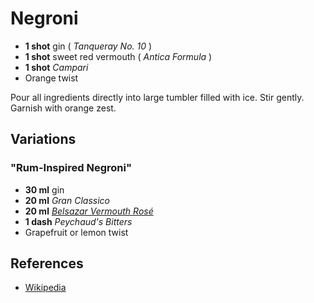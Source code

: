 # Negroni

* **1 shot** gin ( *Tanqueray No. 10* )
* **1 shot** sweet red vermouth ( *Antica Formula* )
* **1 shot** *Campari*
* Orange twist

Pour all ingredients directly into large tumbler filled with ice. Stir gently.
Garnish with orange zest.

## Variations

### "Rum-Inspired Negroni"

* **30 ml** gin
* **20 ml** *Gran Classico*
* **20 ml** *[Belsazar Vermouth Rosé](http://www.belsazar-vermouth.com/products.php)*
* **1 dash** *Peychaud's Bitters*
* Grapefruit or lemon twist

## References

* [Wikipedia](http://en.wikipedia.org/wiki/Negroni)
